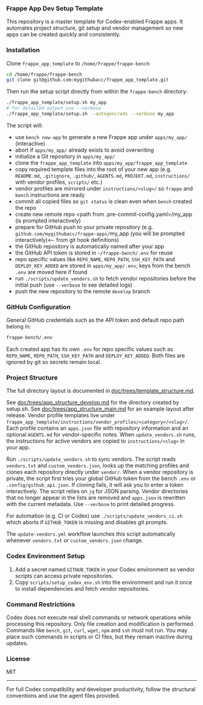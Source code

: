 ### Frappe App Dev Setup Template

This repository is a master template for Codex-enabled Frappe apps. It automates project structure, git setup and vendor management so new apps can be created quickly and consistently.

### Installation

Clone `frappe_app_template` to `/home/frappe/frappe-bench`:

```bash
cd /home/frappe/frappe-bench
git clone git@github.com:mygithubacc/frappe_app_template.git
```

Then run the setup script directly from within the `frappe-bench` directory:

```bash
./frappe_app_template/setup.sh my_app
# for detailed output use --verbose
./frappe_app_template/setup.sh --autogencreds --verbose my_app
```

The script will:

- use `bench new-app` to generate a new Frappe app under `apps/my_app/` (interactive)
- abort if `apps/my_app/` already exists to avoid overwriting
- initialize a Git repository in `apps/my_app/`
- clone the `frappe_app_template` into `apps/my_app/frappe_app_template`
- copy required template files into the root of your new app (e.g. `README.md`, `.gitignore`, `.github/`, `AGENTS.md`, `PROJEKT.md`, `instructions/` with vendor profiles, `scripts/` etc.)
- vendor profiles are mirrored under `instructions/<slug>/` so `frappe` and `bench` instructions are ready
- commit all copied files so `git status` is clean even when `bench` created the repo
- create new remote repo <path from .pre-commit-config.yaml>/my_app (is prompted interactively)
- prepare for GitHub push to your private repository (e.g. `github.com/mygithubacc/frappe-apps/`my_app (you will be prompted interactively)<-- from git hook definitions)
- the GitHub repository is automatically named after your app
- the GitHub API token is stored in `~/frappe-bench/.env` for reuse
- repo specific values like `REPO_NAME`, `REPO_PATH`, `SSH_KEY_PATH` and `DEPLOY_KEY_ADDED` are stored in `apps/my_app/.env`; keys from the bench `.env` are moved here if found
- run `./scripts/update_vendors.sh` to fetch vendor repositories before the initial push
  (use `--verbose` to see detailed logs)
- push the new repository to the remote `develop` branch

### GitHub Configuration

General GitHub credentials such as the API token and default repo path belong in:

```bash
frappe-bench/.env
```

Each created app has its own `.env` for repo specific values such as `REPO_NAME`, `REPO_PATH`, `SSH_KEY_PATH` and `DEPLOY_KEY_ADDED`.
Both files are ignored by git so secrets remain local.

### Project Structure

The full directory layout is documented in [doc/trees/template_structure.md](doc/trees/template_structure.md).

See [doc/trees/app_structure_develop.md](doc/trees/app_structure_develop.md) for the directory created by setup.sh.
See [doc/trees/app_structure_main.md](doc/trees/app_structure_main.md) for an example layout after release.
Vendor profile templates live under `frappe_app_template/instructions/vendor_profiles/<category>/<slug>/`.
Each profile contains an `apps.json` file with repository information and an optional `AGENTS.md` for vendor-specific notes. When `update_vendors.sh` runs, the instructions for active vendors are copied to `instructions/<slug>` in your app.

Run `./scripts/update_vendors.sh` to sync vendors. The script reads `vendors.txt` and `custom_vendors.json`, looks up the matching profiles and clones each repository directly under `vendor/`. When a vendor repository is private, the script first tries your global GitHub token from the bench `.env` or `.config/github_api.json`. If cloning fails, it will ask you to enter a token interactively. The script relies on `jq` for JSON parsing. Vendor directories that no longer appear in the lists are removed and `apps.json` is rewritten with the current metadata. Use `--verbose` to print detailed progress.

For automation (e.g. CI or Codex) use `./scripts/update_vendors_ci.sh` which aborts if `GITHUB_TOKEN` is missing and disables git prompts.

The `update-vendors.yml` workflow launches this script automatically whenever `vendors.txt` or `custom_vendors.json` change.

### Codex Environment Setup

1. Add a secret named `GITHUB_TOKEN` in your Codex environment so vendor scripts can access private repositories.
2. Copy `scripts/setup_codex_env.sh` into the environment and run it once to install dependencies and fetch vendor repositories.

### Command Restrictions

Codex does not execute real shell commands or network operations while processing this repository. Only file creation and modification is performed. Commands like `bench`, `git`, `curl`, `wget`, `npm` and `ssh` must not run. You may place such commands in scripts or CI files, but they remain inactive during updates.

### License

MIT

---

For full Codex compatibility and developer productivity, follow the structural conventions and use the agent files provided.

